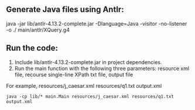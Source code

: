 
## Generate Java files using Antlr:
java -jar lib/antlr-4.13.2-complete.jar -Dlanguage=Java -visitor -no-listener -o ./ main/antlr/XQuery.g4


## Run the code:
1. Include lib/antlr-4.13.2-complete.jar in project dependencies.
2. Run the main function with the following three parameters: 
resource xml file, recourse single-line XPath txt file, output file

For example,
resources/j_caesar.xml resources/q1.txt output.xml 

```
java -cp lib/* main.Main resources/j_caesar.xml resources/q1.txt output.xml 
```

